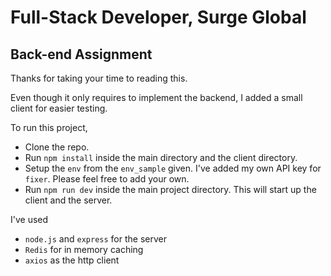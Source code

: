 # Full-Stack Developer, Surge Global

## Back-end Assignment

Thanks for taking your time to reading this.

Even though it only requires to implement the backend, I added a small client for easier testing.

To run this project,

- Clone the repo.
- Run `npm install` inside the main directory and the client directory.
- Setup the `env` from the `env_sample` given. I've added my own API key for `fixer`. Please feel free to add your own.
- Run `npm run dev` inside the main project directory. This will start up the client and the server.

I've used

- `node.js` and `express` for the server
- `Redis` for in memory caching
- `axios` as the http client
